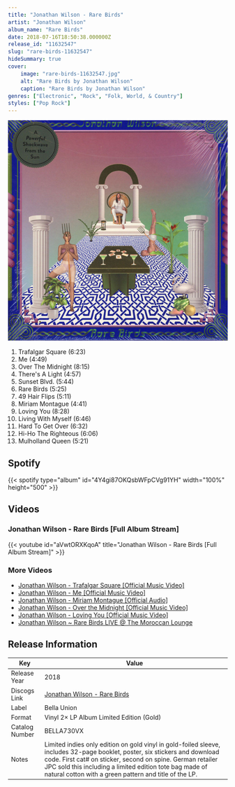 ```yaml
---
title: "Jonathan Wilson - Rare Birds"
artist: "Jonathan Wilson"
album_name: "Rare Birds"
date: 2018-07-16T18:50:38.000000Z
release_id: "11632547"
slug: "rare-birds-11632547"
hideSummary: true
cover:
    image: "rare-birds-11632547.jpg"
    alt: "Rare Birds by Jonathan Wilson"
    caption: "Rare Birds by Jonathan Wilson"
genres: ["Electronic", "Rock", "Folk, World, & Country"]
styles: ["Pop Rock"]
---
```


![Rare Birds by Jonathan Wilson](rare-birds-11632547.jpg)

<!-- section break -->

1. Trafalgar Square (6:23)
2. Me (4:49)
3. Over The Midnight (8:15)
4. There's A Light (4:57)
5. Sunset Blvd. (5:44)
6. Rare Birds (5:25)
7. 49 Hair Flips (5:11)
8. Miriam Montague (4:41)
9. Loving You (8:28)
10. Living With Myself (6:46)
11. Hard To Get Over (6:32)
12. Hi-Ho The Righteous (6:06)
13. Mulholland Queen (5:21)

<!-- section break -->


## Spotify
{{< spotify type="album" id="4Y4gi87OKQsbWFpCVg91YH" width="100%" height="500" >}}



## Videos
### Jonathan Wilson - Rare Birds [Full Album Stream]
{{< youtube id="aVwtORXKqoA" title="Jonathan Wilson - Rare Birds [Full Album Stream]" >}}<br>

### More Videos

- [Jonathan Wilson - Trafalgar Square [Official Music Video]](https://www.youtube.com/watch?v=R2pg8BPQWlc)
- [Jonathan Wilson - Me [Official Music Video]](https://www.youtube.com/watch?v=Cswl94NPJhM)
- [Jonathan Wilson - Miriam Montague [Official Audio]](https://www.youtube.com/watch?v=D18nBRG6hLw)
- [Jonathan Wilson - Over the Midnight [Official Music Video]](https://www.youtube.com/watch?v=KgD0B0puL_k)
- [Jonathan Wilson - Loving You [Official Music Video]](https://www.youtube.com/watch?v=sBKnvy8cr80)
- [Jonathan Wilson ~ Rare Birds LIVE @ The Moroccan Lounge](https://www.youtube.com/watch?v=hcYEZl3AygQ)


## Release Information
|  Key           | Value                                                |
| ---------------| ---------------------------------------------------- |
| Release Year   | 2018                                   |
| Discogs Link   | [Jonathan Wilson - Rare Birds](https://www.discogs.com/release/11632547-Jonathan-Wilson-Rare-Birds) |
| Label          | Bella Union |
| Format         | Vinyl 2× LP Album Limited Edition (Gold) |
| Catalog Number | BELLA730VX |
| Notes | Limited indies only edition on gold vinyl in gold-foiled sleeve, includes 32-page booklet, poster, six stickers and download code.  First cat# on sticker, second on spine.  German retailer JPC sold this including a limited edition tote bag made of natural cotton with a green pattern and title of the LP.  |